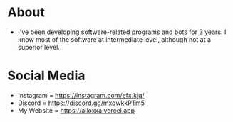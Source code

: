 # About
- I've been developing software-related programs and bots for 3 years. I know most of the software at intermediate level, although not at a superior level.

# Social Media
- Instagram = https://instagram.com/efx.kjq/
- Discord = https://discord.gg/mxqwkkPTm5
- My Website = https://alloxxa.vercel.app
